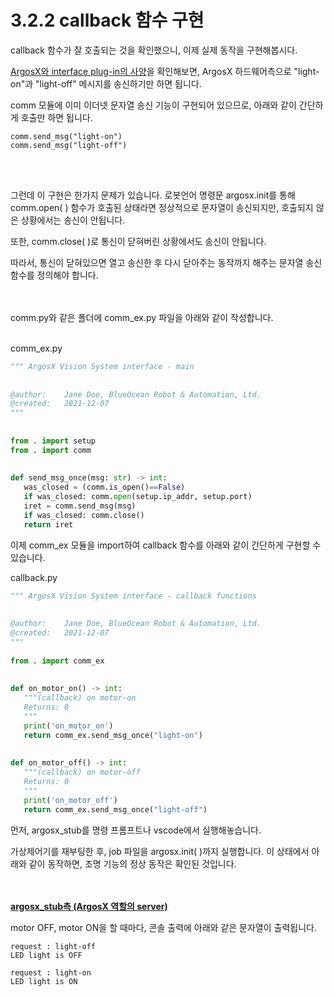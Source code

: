 # 3.2.2 callback 함수 구현
callback 함수가 잘 호출되는 것을 확인했으니, 이제 실제 동작을 구현해봅시다.

<U>ArgosX와 interface plug-in의 사양</U>을 확인해보면, ArgosX 하드웨어측으로 "light-on"과 "light-off" 메시지를 송신하기만 하면 됩니다.



comm 모듈에 이미 이더넷 문자열 송신 기능이 구현되어 있으므로, 아래와 같이 간단하게 호출만 하면 됩니다.
```
comm.send_msg("light-on")
comm.send_msg("light-off")
```
<br></br>

그런데 이 구현은 한가지 문제가 있습니다. 로봇언어 명령문 argosx.init를 통해 comm.open( ) 함수가 호출된 상태라면 정상적으로 문자열이 송신되지만, 호출되지 않은 상황에서는 송신이 안됩니다.

또한, comm.close( )로 통신이 닫혀버린 상황에서도 송신이 안됩니다. 

따라서, 통신이 닫혀있으면 열고 송신한 후 다시 닫아주는 동작까지 해주는 문자열 송신 함수를 정의해야 합니다.

<br></br>
comm.py와 같은 폴더에 comm_ex.py 파일을 아래와 같이 작성합니다.
<br></br>


comm_ex.py

``` python
""" ArgosX Vision System interface - main
 
 
@author:    Jane Doe, BlueOcean Robot & Automation, Ltd.
@created:   2021-12-07
"""
 
 
from . import setup
from . import comm
 
 
def send_msg_once(msg: str) -> int:
   was_closed = (comm.is_open()==False)
   if was_closed: comm.open(setup.ip_addr, setup.port)
   iret = comm.send_msg(msg)
   if was_closed: comm.close()
   return iret

```

이제 comm_ex 모듈을 import하여 callback 함수를 아래와 같이 간단하게 구현할 수 있습니다.



callback.py

``` python
""" ArgosX Vision System interface - callback functions
 
 
@author:    Jane Doe, BlueOcean Robot & Automation, Ltd.
@created:   2021-12-07
"""
 
from . import comm_ex
 
 
def on_motor_on() -> int:
   """(callback) on motor-on
   Returns: 0
   """
   print('on_motor_on')
   return comm_ex.send_msg_once("light-on")
 
 
def on_motor_off() -> int:
   """(callback) on motor-off
   Returns: 0
   """
   print('on_motor_off')
   return comm_ex.send_msg_once("light-off")
```

먼저, argosx_stub를 명령 프롬프트나 vscode에서 실행해놓습니다.

가상제어기를 재부팅한 후, job 파일을 argosx.init( )까지 실행합니다. 이 상태에서 아래와 같이 동작하면, 조명 기능의 정상 동작은 확인된 것입니다.


<br></br>
<U>__argosx_stub측 (ArgosX 역할의 server)__</U>

motor OFF, motor ON을 할 때마다, 콘솔 출력에 아래와 같은 문자열이 출력됩니다.
```
request : light-off
LED light is OFF

request : light-on
LED light is ON
```
